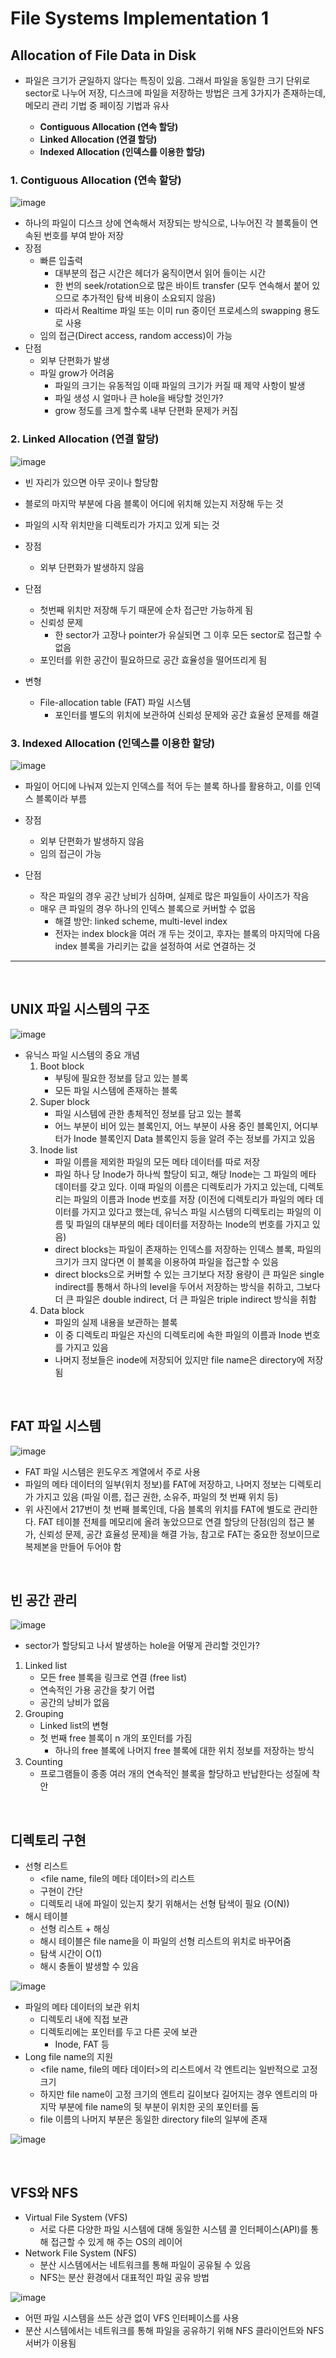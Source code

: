 # File Systems Implementation 1

## **Allocation of File Data in Disk**

- 파일은 크기가 균일하지 않다는 특징이 있음.
그래서 파일을 동일한 크기 단위로 sector로 나누어 저장, 디스크에 파일을 저장하는 방법은 크게 3가지가 존재하는데, 메모리 관리 기법 중 페이징 기법과 유사

  - **Contiguous Allocation (연속 할당)**
  - **Linked Allocation (연결 할당)**
  - **Indexed Allocation (인덱스를 이용한 할당)**

### **1. Contiguous Allocation (연속 할당)**

![image](https://github.com/jooh9992/CodingTest/assets/54580802/54158100-c49a-4b19-96d9-1368c9b30749)


- 하나의 파일이 디스크 상에 연속해서 저장되는 방식으로, 나누어진 각 블록들이 연속된 번호를 부여 받아 저장
- 장점
    - 빠른 입출력
        - 대부분의 접근 시간은 헤더가 움직이면서 읽어 들이는 시간
        - 한 번의 seek/rotation으로 많은 바이트 transfer (모두 연속해서 붙어 있으므로 추가적인 탐색 비용이 소요되지 않음)
        - 따라서 Realtime 파일 또는 이미 run 중이던 프로세스의 swapping 용도로 사용
    - 임의 접근(Direct access, random access)이 가능
- 단점
    - 외부 단편화가 발생
    - 파일 grow가 어려움
        - 파일의 크기는 유동적임 이때 파일의 크기가 커질 때 제약 사항이 발생
        - 파일 생성 시 얼마나 큰 hole을 배당할 것인가?
        - grow 정도를 크게 할수록 내부 단편화 문제가 커짐
    

### **2. Linked Allocation (연결 할당)**

![image](https://github.com/jooh9992/CodingTest/assets/54580802/dad2c5dc-43eb-4365-9f1a-47d76f7e7ca8)

- 빈 자리가 있으면 아무 곳이나 할당함
- 블로의 마지막 부분에 다음 블록이 어디에 위치해 있는지 저장해 두는 것
- 파일의 시작 위치만을 디렉토리가 가지고 있게 되는 것

- 장점
    - 외부 단편화가 발생하지 않음
- 단점
    - 첫번째 위치만 저장해 두기 때문에 순차 접근만 가능하게 됨
    - 신뢰성 문제
        - 한 sector가 고장나 pointer가 유실되면 그 이후 모든 sector로 접근할 수 없음
    - 포인터를 위한 공간이 필요하므로 공간 효율성을 떨어뜨리게 됨
- 변형
    - File-allocation table (FAT) 파일 시스템
        - 포인터를 별도의 위치에 보관하여 신뢰성 문제와 공간 효율성 문제를 해결

### **3. Indexed Allocation (인덱스를 이용한 할당)**

![image](https://github.com/jooh9992/CodingTest/assets/54580802/1057ccd8-c503-40a5-9427-ec193963ccb2)

- 파일이 어디에 나눠져 있는지 인덱스를 적어 두는 블록 하나를 활용하고, 이를 인덱스 블록이라 부름

- 장점
    - 외부 단편화가 발생하지 않음
    - 임의 접근이 가능
- 단점
    - 작은 파일의 경우 공간 낭비가 심하며, 실제로 많은 파일들이 사이즈가 작음
    - 매우 큰 파일의 경우 하나의 인덱스 블록으로 커버할 수 없음
        - 해결 방안: linked scheme, multi-level index
        - 전자는 index block을 여러 개 두는 것이고, 후자는 블록의 마지막에 다음 index 블록을 가리키는 값을 설정하여 서로 연결하는 것

---
<br/>

## **UNIX 파일 시스템의 구조**

![image](https://github.com/jooh9992/CodingTest/assets/54580802/e3f67a6e-3ded-47ac-b354-adb1fc0e8b2d)

- 유닉스 파일 시스템의 중요 개념
    1. Boot block
        - 부팅에 필요한 정보를 담고 있는 블록
        - 모든 파일 시스템에 존재하는 블록
    2. Super block
        - 파일 시스템에 관한 총체적인 정보를 담고 있는 블록
        - 어느 부분이 비어 있는 블록인지, 어느 부분이 사용 중인 블록인지, 어디부터가 Inode 블록인지 Data 블록인지 등을 알려 주는 정보를 가지고 있음
    3. Inode list
        - 파일 이름을 제외한 파일의 모든 메타 데이터를 따로 저장
        - 파일 하나 당 Inode가 하나씩 할당이 되고, 해당 Inode는 그 파일의 메타 데이터를 갖고 있다. 이때 파일의 이름은 디렉토리가 가지고 있는데, 디렉토리는 파일의 이름과 Inode 번호를 저장 (이전에 디렉토리가 파일의 메타 데이터를 가지고 있다고 했는데, 유닉스 파일 시스템의 디렉토리는 파일의 이름 및 파일의 대부분의 메타 데이터를 저장하는 Inode의 번호를 가지고 있음)
        - direct blocks는 파일이 존재하는 인덱스를 저장하는 인덱스 블록, 파일의 크기가 크지 않다면 이 블록을 이용하여 파일을 접근할 수 있음
        - direct blocks으로 커버할 수 있는 크기보다 저장 용량이 큰 파일은 single indirect를 통해서 하나의 level을 두어서 저장하는 방식을 취하고, 그보다 더 큰 파일은 double indirect, 더 큰 파일은 triple indirect 방식을 취함
    4. Data block
        - 파일의 실제 내용을 보관하는 블록
        - 이 중 디렉토리 파일은 자신의 디렉토리에 속한 파일의 이름과 Inode 번호를 가지고 있음
        - 나머지 정보들은 inode에 저장되어 있지만 file name은 directory에 저장됨

<br/>

## **FAT 파일 시스템**

![image](https://github.com/jooh9992/CodingTest/assets/54580802/badd148f-8e93-4d98-bf39-bc80297f1d50)

- FAT 파일 시스템은 윈도우즈 계열에서 주로 사용
- 파일의 메타 데이터의 일부(위치 정보)를 FAT에 저장하고, 나머지 정보는 디렉토리가 가지고 있음 (파일 이름, 접근 권한, 소유주, 파일의 첫 번째 위치 등)
- 위 사진에서 217번이 첫 번째 블록인데, 다음 블록의 위치를 FAT에 별도로 관리한다. FAT 테이블 전체를 메모리에 올려 놓았으므로 연결 할당의 단점(임의 접근 불가, 신뢰성 문제, 공간 효율성 문제)을 해결 가능, 참고로 FAT는 중요한 정보이므로 복제본을 만들어 두어야 함

<br/>

## **빈 공간 관리**

![image](https://github.com/jooh9992/CodingTest/assets/54580802/77d532cb-3d24-4baf-b9d2-4a906cda52dc)

- sector가 할당되고 나서 발생하는 hole을 어떻게 관리할 것인가?
1. Linked list
    - 모든 free 블록을 링크로 연결 (free list)
    - 연속적인 가용 공간을 찾기 어렵
    - 공간의 낭비가 없음
2. Grouping
    - Linked list의 변형
    - 첫 번째 free 블록이 n 개의 포인터를 가짐
        - 하나의 free 블록에 나머지 free 블록에 대한 위치 정보를 저장하는 방식
3. Counting
    - 프로그램들이 종종 여러 개의 연속적인 블록을 할당하고 반납한다는 성질에 착안

<br/>

## **디렉토리 구현**

- 선형 리스트
    - <file name, file의 메타 데이터>의 리스트
    - 구현이 간단
    - 디렉토리 내에 파일이 있는지 찾기 위해서는 선형 탐색이 필요 (O(N))
- 해시 테이블
    - 선형 리스트 + 해싱
    - 해시 테이블은 file name을 이 파일의 선형 리스트의 위치로 바꾸어줌
    - 탐색 시간이 O(1)
    - 해시 충돌이 발생할 수 있음

![image](https://github.com/jooh9992/CodingTest/assets/54580802/c4958937-ddfa-489a-b9b0-5018d3abe354)

- 파일의 메타 데이터의 보관 위치
    - 디렉토리 내에 직접 보관
    - 디렉토리에는 포인터를 두고 다른 곳에 보관
        - Inode, FAT 등
- Long file name의 지원
    - <file name, file의 메타 데이터>의 리스트에서 각 엔트리는 일반적으로 고정 크기
    - 하지만 file name이 고정 크기의 엔트리 길이보다 길어지는 경우 엔트리의 마지막 부분에 file name의 뒷 부분이 위치한 곳의 포인터를 둠
    - file 이름의 나머지 부분은 동일한 directory file의 일부에 존재

![image](https://github.com/jooh9992/CodingTest/assets/54580802/323c88ba-dcd5-4741-8e50-f32b5af8a611)

<br/>

## **VFS와 NFS**

- Virtual File System (VFS)
    - 서로 다른 다양한 파일 시스템에 대해 동일한 시스템 콜 인터페이스(API)를 통해 접근할 수 있게 해 주는 OS의 레이어
- Network File System (NFS)
    - 분산 시스템에서는 네트워크를 통해 파일이 공유될 수 있음
    - NFS는 분산 환경에서 대표적인 파일 공유 방법

![image](https://github.com/jooh9992/CodingTest/assets/54580802/9d35cc8e-ee87-42ca-afb6-9543867505b6)

- 어떤 파일 시스템을 쓰든 상관 없이 VFS 인터페이스를 사용
- 분산 시스템에서는 네트워크를 통해 파일을 공유하기 위해 NFS 클라이언트와 NFS 서버가 이용됨